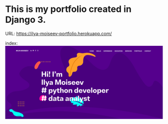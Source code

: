 # This is my portfolio created in Django 3.

URL: https://ilya-moiseev-portfolio.herokuapp.com/

index: 
![alt text](https://github.com/forward23/portfolio/blob/main/github_portfolio.png)
